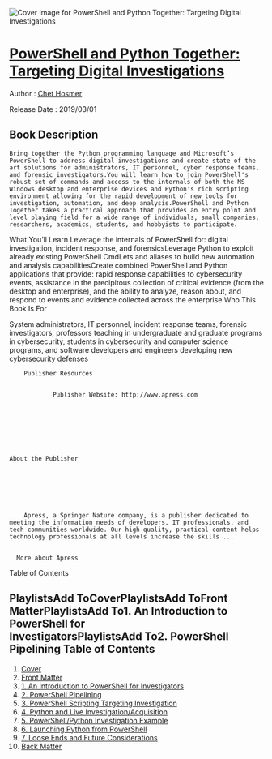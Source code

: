 ![Cover image for PowerShell and Python Together: Targeting Digital Investigations](https://imgdetail.ebookreading.net/cover/cover/20200920/EB9781484245040.jpg)

[PowerShell and Python Together: Targeting Digital Investigations](https://ebookreading.net/view/book/PowerShell+and+Python+Together%3A+Targeting+Digital+Investigations-EB9781484245040_1.html "PowerShell and Python Together: Targeting Digital Investigations")
====================================================================================================================

Author : [Chet Hosmer](https://ebookreading.net/search/author/Chet+Hosmer)

Release Date : 2019/03/01

Book Description
-----------------


    
    
    Bring together the Python programming language and Microsoft’s PowerShell to address digital investigations and create state-of-the-art solutions for administrators, IT personnel, cyber response teams, and forensic investigators.You will learn how to join PowerShell's robust set of commands and access to the internals of both the MS Windows desktop and enterprise devices and Python's rich scripting environment allowing for the rapid development of new tools for investigation, automation, and deep analysis.PowerShell and Python Together takes a practical approach that provides an entry point and level playing field for a wide range of individuals, small companies, researchers, academics, students, and hobbyists to participate.
What You’ll Learn
Leverage the internals of PowerShell for: digital investigation, incident response, and forensicsLeverage Python to exploit already existing PowerShell CmdLets and aliases to build new automation and analysis capabilitiesCreate combined PowerShell and Python applications that provide: rapid response capabilities to cybersecurity events, assistance in the precipitous collection of critical evidence (from the desktop and enterprise), and the ability to analyze, reason about, and respond to events and evidence collected across the enterprise
Who This Book Is For


System administrators, IT personnel, incident response teams, forensic investigators, professors teaching in undergraduate and graduate programs in cybersecurity, students in cybersecurity and computer science programs, and software developers and engineers developing new cybersecurity defenses
  
  
  



    
        Publisher Resources
        
            
                Publisher Website: http://www.apress.com
            
        
    




  
    About the Publisher
    
      
        
          
        
      
      
        Apress, a Springer Nature company, is a publisher dedicated to meeting the information needs of developers, IT professionals, and tech communities worldwide. Our high-quality, practical content helps technology professionals at all levels increase the skills ...

      
      More about Apress
    
  



  Table of Contents
  

PlaylistsAdd&nbsp;ToCoverPlaylistsAdd&nbsp;ToFront MatterPlaylistsAdd&nbsp;To1.&nbsp;An Introduction to PowerShell for InvestigatorsPlaylistsAdd&nbsp;To2.&nbsp;PowerShell Pipelining
Table of Contents
-----------------

1. [Cover](https://ebookreading.net/view/book/PowerShell+and+Python+Together%3A+Targeting+Digital+Investigations-EB9781484245040_1.html)
1. [Front Matter](https://ebookreading.net/view/book/PowerShell+and+Python+Together%3A+Targeting+Digital+Investigations-EB9781484245040_2.html)
1. [1.&nbsp;An Introduction to PowerShell for Investigators](https://ebookreading.net/view/book/PowerShell+and+Python+Together%3A+Targeting+Digital+Investigations-EB9781484245040_3.html)
1. [2.&nbsp;PowerShell Pipelining](https://ebookreading.net/view/book/PowerShell+and+Python+Together%3A+Targeting+Digital+Investigations-EB9781484245040_4.html)
1. [3.&nbsp;PowerShell Scripting Targeting Investigation](https://ebookreading.net/view/book/PowerShell+and+Python+Together%3A+Targeting+Digital+Investigations-EB9781484245040_5.html)
1. [4.&nbsp;Python and Live Investigation/Acquisition](https://ebookreading.net/view/book/PowerShell+and+Python+Together%3A+Targeting+Digital+Investigations-EB9781484245040_6.html)
1. [5.&nbsp;PowerShell/Python Investigation Example](https://ebookreading.net/view/book/PowerShell+and+Python+Together%3A+Targeting+Digital+Investigations-EB9781484245040_7.html)
1. [6.&nbsp;Launching Python from PowerShell](https://ebookreading.net/view/book/PowerShell+and+Python+Together%3A+Targeting+Digital+Investigations-EB9781484245040_8.html)
1. [7.&nbsp;Loose Ends and Future Considerations](https://ebookreading.net/view/book/PowerShell+and+Python+Together%3A+Targeting+Digital+Investigations-EB9781484245040_9.html)
1. [Back Matter](https://ebookreading.net/view/book/PowerShell+and+Python+Together%3A+Targeting+Digital+Investigations-EB9781484245040_10.html)
